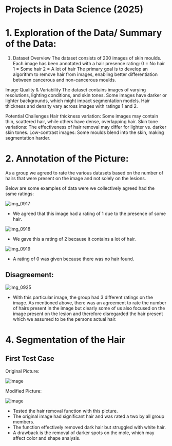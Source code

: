 # Projects in Data Science (2025)

# 1. Exploration of the Data/ Summary of the Data:

1. Dataset Overview
The dataset consists of 200 images of skin moulds.
Each image has been annotated with a hair presence rating:
0 = No hair
1 = Some hair
2 = A lot of hair
The primary goal is to develop an algorithm to remove hair from images, enabling better differentiation between cancerous and non-cancerous moulds.

Image Quality & Variability
The dataset contains images of varying resolutions, lighting conditions, and skin tones.
Some images have darker or lighter backgrounds, which might impact segmentation models.
Hair thickness and density vary across images with ratings 1 and 2.

Potential Challenges
Hair thickness variation: Some images may contain thin, scattered hair, while others have dense, overlapping hair.
Skin tone variations: The effectiveness of hair removal may differ for lighter vs. darker skin tones.
Low-contrast images: Some moulds blend into the skin, making segmentation harder.

# 2. Annotation of the Picture:
   
As a group we agreed to rate the various datasets based on the number of hairs that were present on the image and not solely on the lesions.
   
 Below are some examples of data were we collectively agreed had the ssme ratings:
   
  ![img_0917](https://github.com/user-attachments/assets/3e886e7e-c603-42fd-8662-dd8d6a1d2aa7)
 - We agreed that this image had a rating of 1 due to the presence of some hair.
   
 ![img_0918](https://github.com/user-attachments/assets/73e4147b-0fce-45ba-9e3a-ed223c744dec)
 - We gave this a rating of 2 because it contains a lot of hair.
  
 ![img_0919](https://github.com/user-attachments/assets/6992880a-4b9e-438c-9d20-fd3b4082a3ce)
 - A rating of 0 was given because there was no hair found.

##  Disagreement:
   
![img_0925](https://github.com/user-attachments/assets/90367a09-a4d6-4bf7-8e68-04e372d1718c)
 
-  With this particular image, the group had 3 different ratings on the image. As mentioned above, there was an agreement to rate the number of hairs present in the image but clearly some of us also focused on the image present on the lesion and therefore disregarded the hair present which we assumed to be the persons actual hair. 


# 4. Segmentation of the Hair
   ## First Test Case
   
   Original Picture:
   
   ![image](https://github.com/user-attachments/assets/989d4686-10df-409e-be98-bcfd3edd003b)

   Modified Picture:
   
   ![image](https://github.com/user-attachments/assets/c19813cf-3c6c-47dc-a315-5be02f060c22)

- Tested the hair removal function with this picture.
- The original image had significant hair and was rated a two by all group members.
- The function effectively removed dark hair but struggled with white hair.
- A drawback is the removal of darker spots on the mole, which may affect color and shape analysis.

   



